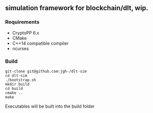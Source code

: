 ## simulation framework for blockchain/dlt, wip.

### Requirements

- CryptoPP 6.x
- CMake
- C++14 compatible compiler
- ncurses

### Build

```
git-clone git@github.com:jgh-/dlt-sim
cd dlt-sim
./bootstrap.sh
mkdir build
cd build
cmake ..
make
```

Executables will be built into the build folder